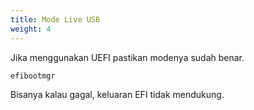 ```yaml
---
title: Mode Live USB
weight: 4
---
```


Jika menggunakan UEFI pastikan modenya sudah benar.

`efibootmgr`

Bisanya kalau gagal, keluaran EFI tidak mendukung.
